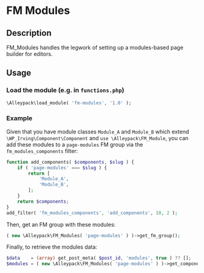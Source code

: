 # FM Modules

## Description

FM_Modules handles the legwork of setting up a modules-based page builder for editors.

## Usage

### Load the module (e.g. in `functions.php`)

```php
\Alleypack\load_module( 'fm-modules', '1.0' );
```

### Example

Given that you have module classes `Module_A` and `Module_B` which extend `\WP_Irving\Component\Component` and `use \Alleypack\FM_Module`, you can add these modules to a `page-modules` FM group via the `fm_modules_components` filter:

```php
function add_components( $components, $slug ) {
	if ( 'page-modules' === $slug ) {
		return [
			'Module_A',
			'Module_B',
		];
	}
	return $components;
}
add_filter( 'fm_modules_components', 'add_components', 10, 2 );
```

Then, get an FM group with these modules:
```php
( new \Alleypack\FM_Modules( 'page-modules' ) )->get_fm_group();
```

Finally, to retrieve the modules data:
```php
$data    = (array) get_post_meta( $post_id, 'modules', true ) ?? [];
$modules = ( new \Alleypack\FM_Modules( 'page-modules' ) )->get_components_from_fm_data( $data );
```
